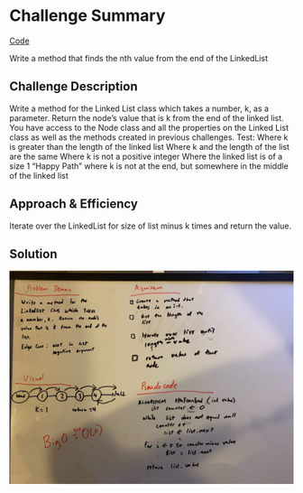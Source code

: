 # Challenge Summary
<!-- Short summary or background information -->
[Code](/code401challenges/src/main/java/code401challenges/linkedList/LinkedList.java)

Write a method that finds the nth value from the end of the LinkedList
## Challenge Description
<!-- Description of the challenge -->
Write a method for the Linked List class which takes a number, k, as a parameter. Return the node’s value that is k from the end of the linked list. You have access to the Node class and all the properties on the Linked List class as well as the methods created in previous challenges. 
Test:
Where k is greater than the length of the linked list
Where k and the length of the list are the same
Where k is not a positive integer
Where the linked list is of a size 1
“Happy Path” where k is not at the end, but somewhere in the middle of the linked list
## Approach & Efficiency
<!-- What approach did you take? Why? What is the Big O space/time for this approach? -->
Iterate over the LinkedList for size of list minus k times and return the value.

## Solution
<!-- Embedded whiteboard image -->
![](../assets/ll-kthFromEnd.jpg)